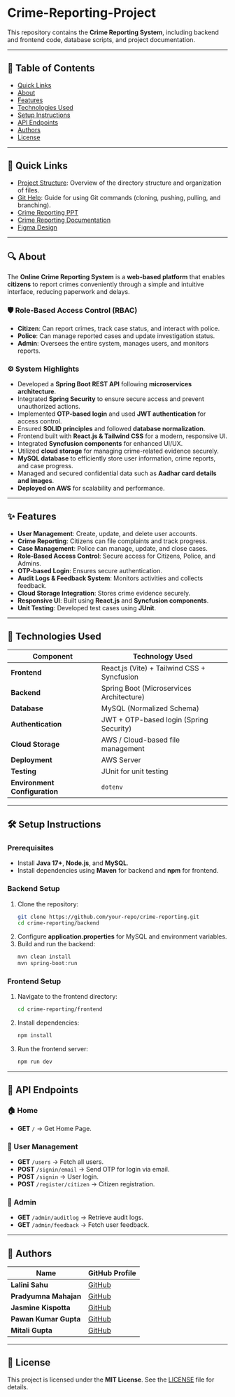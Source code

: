 # Crime-Reporting-Project  

This repository contains the **Crime Reporting System**, including backend and frontend code, database scripts, and project documentation.  

---

## 📖 Table of Contents  
- [Quick Links](#quick-links)  
- [About](#about)  
- [Features](#features)  
- [Technologies Used](#technologies-used)  
- [Setup Instructions](#setup-instructions)  
- [API Endpoints](#api-endpoints)  
- [Authors](#authors)  
- [License](#license)  

---

## 🔗 Quick Links  

- [Project Structure](./docs/project-structure.md): Overview of the directory structure and organization of files.  
- [Git Help](./docs/git-help.md): Guide for using Git commands (cloning, pushing, pulling, and branching).  
- [Crime Reporting PPT](https://docs.google.com/presentation/d/1r-Cfy7f58pFalGYvNzZ-2mkzSjZUl-HBI8Cn0GM-Zjs/edit?usp=sharing)  
- [Crime Reporting Documentation](https://docs.google.com/document/d/1A49F8yiJ7cgWtq-92Bk6rKhQbDG7afMPXWzFoVp5n64/edit?usp=sharing)  
- [Figma Design](https://www.figma.com/design/l7CZLbHppLrIdfd73rYE4q/Crime-management?node-id=0-1&p=f&t=BaEtMGmcRVG9QWqY-0)  

---

## 🔍 About  

The **Online Crime Reporting System** is a **web-based platform** that enables **citizens** to report crimes conveniently through a simple and intuitive interface, reducing paperwork and delays.  

### 🛡️ Role-Based Access Control (RBAC)  
- **Citizen**: Can report crimes, track case status, and interact with police.  
- **Police**: Can manage reported cases and update investigation status.  
- **Admin**: Oversees the entire system, manages users, and monitors reports.  

### ⚙️ System Highlights  
- Developed a **Spring Boot REST API** following **microservices architecture**.  
- Integrated **Spring Security** to ensure secure access and prevent unauthorized actions.  
- Implemented **OTP-based login** and used **JWT authentication** for access control.  
- Ensured **SOLID principles** and followed **database normalization**.  
- Frontend built with **React.js & Tailwind CSS** for a modern, responsive UI.  
- Integrated **Syncfusion components** for enhanced UI/UX.  
- Utilized **cloud storage** for managing crime-related evidence securely.  
- **MySQL database** to efficiently store user information, crime reports, and case progress.  
- Managed and secured confidential data such as **Aadhar card details and images**.  
- **Deployed on AWS** for scalability and performance.  

---

## ✨ Features  

- **User Management**: Create, update, and delete user accounts.  
- **Crime Reporting**: Citizens can file complaints and track progress.  
- **Case Management**: Police can manage, update, and close cases.  
- **Role-Based Access Control**: Secure access for Citizens, Police, and Admins.  
- **OTP-based Login**: Ensures secure authentication.  
- **Audit Logs & Feedback System**: Monitors activities and collects feedback.  
- **Cloud Storage Integration**: Stores crime evidence securely.  
- **Responsive UI**: Built using **React.js** and **Syncfusion components**.  
- **Unit Testing**: Developed test cases using **JUnit**.  

---

## 🚀 Technologies Used  

| Component | Technology Used |  
|-----------|----------------|  
| **Frontend** | React.js (Vite) + Tailwind CSS + Syncfusion |  
| **Backend** | Spring Boot (Microservices Architecture) |  
| **Database** | MySQL (Normalized Schema) |  
| **Authentication** | JWT + OTP-based login (Spring Security) |  
| **Cloud Storage** | AWS / Cloud-based file management |  
| **Deployment** | AWS Server |  
| **Testing** | JUnit for unit testing |  
| **Environment Configuration** | `dotenv` |  

---

## 🛠️ Setup Instructions  

### Prerequisites  
- Install **Java 17+**, **Node.js**, and **MySQL**.  
- Install dependencies using **Maven** for backend and **npm** for frontend.  

### Backend Setup  
1. Clone the repository:  
   ```bash
   git clone https://github.com/your-repo/crime-reporting.git
   cd crime-reporting/backend
   ```
2. Configure **application.properties** for MySQL and environment variables.  
3. Build and run the backend:  
   ```bash
   mvn clean install
   mvn spring-boot:run
   ```

### Frontend Setup  
1. Navigate to the frontend directory:  
   ```bash
   cd crime-reporting/frontend
   ```
2. Install dependencies:  
   ```bash
   npm install
   ```
3. Run the frontend server:  
   ```bash
   npm run dev
   ```

---

## 📡 API Endpoints  

### 🏠 Home  
- **GET** `/` → Get Home Page.  

### 👤 User Management  
- **GET** `/users` → Fetch all users.  
- **POST** `/signin/email` → Send OTP for login via email.  
- **POST** `/signin` → User login.  
- **POST** `/register/citizen` → Citizen registration.  

### 🔐 Admin  
- **GET** `/admin/auditlog` → Retrieve audit logs.  
- **GET** `/admin/feedback` → Fetch user feedback.  

---

## 👥 Authors  

| Name | GitHub Profile |  
|------|---------------|  
| **Lalini Sahu** | [GitHub](https://github.com/lalini11) |  
| **Pradyumna Mahajan** | [GitHub](https://github.com/pradyumnamahajan52) |  
| **Jasmine Kispotta** | [GitHub](https://github.com/Jasmine-11-Kispotta) |  
| **Pawan Kumar Gupta** | [GitHub](https://github.com/dcod3r) |  
| **Mitali Gupta** | [GitHub](https://github.com/mitaligupta141) |  

---

## 📜 License  

This project is licensed under the **MIT License**. See the [LICENSE](./LICENSE) file for details.  
